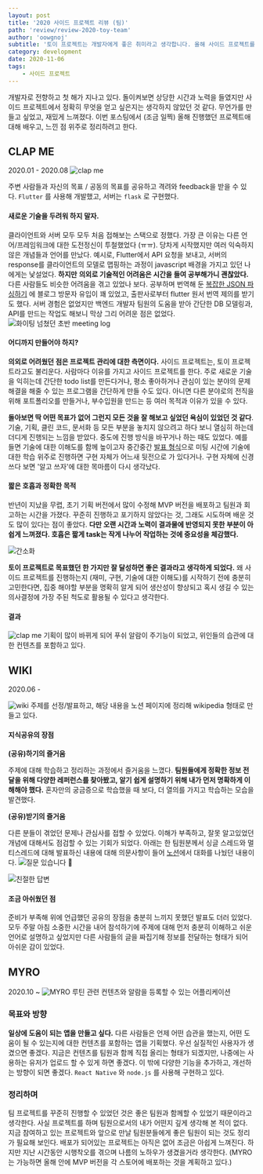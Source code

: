 ```yaml
---
layout: post
title: '2020 사이드 프로젝트 리뷰 (팀)'
path: 'review/review-2020-toy-team'
author: 'oowgnoj'
subtitle: '토이 프로젝트는 개발자에게 좋은 취미라고 생각합니다. 올해 사이드 프로젝트를 진행하며 나름의 고민과 시행착오를 겪었는데요, 이번 글에서 진행했던 프로젝트를 간단히 소개하고 좋았던 점, 아쉬웠던 점, 배운 점을 공유해보려 합니다.'
category: development
date: 2020-11-06
tags:
    - 사이드 프로젝트
---
```


개발자로 전향하고 첫 해가 지나고 있다. 돌이켜보면 상당한 시간과 노력을 들였지만 사이드 프로젝트에서 정확히 무엇을 얻고 싶은지는 생각하지 않았던 것 같다. 무언가를 만들고 싶었고, 재밌게 느껴졌다. 이번 포스팅에서 (조금 일찍) 올해 진행했던 프로젝트애 대해 배우고, 느낀 점 위주로 정리하려고 한다. 


## CLAP ME

2020.01 - 2020.08
![clap me](./../images/in-post/toyproject/clapme.png)

주변 사람들과 자신의 목표 / 공동의 목표를 공유하고 격려와 feedback을 받을 수 있다. `Flutter` 를 사용해 개발했고, 서버는 `flask` 로 구현했다. 


#### 새로운 기술을 두려워 하지 말자.

클라이언트와 서버 모두 모두 처음 접해보는 스택으로 정했다. 가장 큰 이유는 다른 언어/프레임워크에 대한 도전정신이 투철했었다 (ㅠㅠ). 당차게 시작했지만 여러 익숙하지 않은 개념들과 언어를 만났다. 예시로, Flutter에서 API 요청을 보내고, 서버의 response를 클라이언트의 모델로 맵핑하는 과정이 javascript 배경을 가지고 있던 나에게는 낯설었다. **하지만** **의외로 기술적인 어려움은 시간을 들여 공부해가니 괜찮았다.** 다른 사람들도 비슷한 어려움을 겪고 있었나 보다. 공부하며 번역해 둔 [복잡한 JSON 파싱하기](https://oowgnoj.dev/post/flutter-json) 에 블로그 방문자 유입이 꽤 있었고, 출판사로부터 flutter 원서 번역 제의를 받기도 했다. 서버 경험은 없었지만 백엔드 개발자 팀원의 도움을 받아 간단한 DB 모델링과, API를 만드는 작업도 해보니 막상 그리 어려운 점은 없었다.
![화이팅 넘쳤던 초반 meeting log](./../images/in-post/toyproject/meeting-log.png)
#### 어디까지 만들어야 하지?

**의외로 어려웠던 점은 프로젝트 관리에 대한 측면이다.** 사이드 프로젝트는, 토이 프로젝트라고도 불리운다. 사람마다 이유를 가지고 사이드 프로젝트를 한다. 주로 새로운 기술을 익히는데 간단한 todo list를 만든다거나, 평소 좋아하거나 관심이 있는 분야의 문제 해결을 해줄 수 있는 프로그램을 간단하게 만들 수도 있다. 아니면 다른 분야로의 전직을 위해 포트폴리오를 만들거나, 부수입원을 만드는 등 여러 목적과 이유가 있을 수 있다.

**돌아보면 딱 어떤 목표가 없어 그런지 모든 것을 잘 해보고 싶었던 욕심이 있었던 것 같다**. 기술, 기획, 클린 코드, 문서화 등 모든 부분을 놓치지 않으려고 하다 보니 열심히 하는데 더디게 진행되는 느낌을 받았다. 중도에 진행 방식을 바꾸거나 하는 때도 있었다. 예를 들면 기술에 대한 이해도를 함께 높이고자 중간중간 [발표 형식](https://oowgnoj.dev/post/network-websocket)으로 미팅 시간에 기술에 대한 학습 위주로 진행하면 구현 자체가 어느새 뒷전으로 가 있다거나. 구현 자체에 신경 쓰다 보면 '알고 쓰자'에 대한 목마름이 다시 생각났다. 

#### 짧은 호흡과 정확한 목적
반년이 지났을 무렵, 초기 기획 버전에서 많이 수정해 MVP 버전을 배포하고 팀원과 회고하는 시간을 가졌다. 꾸준히 진행하고 포기하지 않았다는 것, 그래도 시도하며 배운 것도 많이 있다는 점이 좋았다. **다만 오랜 시간과 노력이 결과물에 반영되지 못한 부분이 아쉽게 느껴졌다. 호흡은 짧게 task는 작게 나누어 작업하는 것에 중요성을 체감했다.**

![간소화](./../images/in-post/toyproject/clapme-2.png)

**토이 프로젝트로 목표했던 한 가지만 잘 달성하면 좋은 결과라고 생각하게 되었다.** 왜 사이드 프로젝트를 진행하는지 (재미, 구현, 기술에 대한 이해도)를 시작하기 전에 충분히 고민한다면, 집중 해야할 부분을 명확히 알게 되어 생산성이 향상되고 혹시 생길 수 있는 의사결정에 가장 주된 척도로 활용될 수 있다고 생각한다.

#### 결과
![clap me](./../images/in-post/toyproject/myro-iphone.png)
기획이 많이 바뀌게 되어 푸쉬 알람이 주기능이 되었고, 위인들의 습관에 대한 컨텐츠를 포함하고 있다.


## WIKI

2020.06 - 

![wiki](./../images/in-post/toyproject/wiki.png)
주제를 선정/발표하고, 해당 내용을 노션 페이지에 정리해 wikipedia 형태로 만들고 있다.

#### 지식공유의 장점

**(공유)하기의 즐거움**

주제에 대해 학습하고 정리하는 과정에서 즐거움을 느꼈다. **팀원들에게 정확한 정보 전달을 위해 다양한 레퍼런스를 찾아봤고, 알기 쉽게 설명하기 위해 내가 먼저 명확하게 이해해야 했다.** 혼자만의 궁금증으로 학습했을 때 보다, 더 열의를 가지고 학습하는 모습을 발견했다. 

**(공유)받기의 즐거움**

다른 분들이 겪었던 문제나 관심사를 접할 수 있었다. 이해가 부족하고, 잘못 알고있었던 개념에 대해서도 점검할 수 있는 기회가 되었다. 아래는 한 팀원분께서 싱글 스레드와 멀티스레드에 대해 발표하신 내용에 대해 의문사항이 들어 [노션](https://www.notion.so/cbd758aa85174770ae688782342a718f)에서 대화를 나눴던 내용이다.
![질문 있습니다 🙏](./../images/in-post/toyproject/thread-1.png)

![친절한 답변](./../images/in-post/toyproject/thread-2.png)


#### 조금 아쉬웠던 점

준비가 부족해 위에 언급했던 공유의 장점을 충분히 느끼지 못했던 발표도 더러 있었다. 모두 주말 아침 소중한 시간을 내어 참석하기에 주제에 대해 먼저 충분히 이해하고 쉬운 언어로 설명하고 싶었지만 다른 사람들의 글을 짜집기해 정보를 전달하는 형태가 되어 아쉬운 감이 있었다.

## MYRO

2020.10 ~ 
![MYRO](./../images/in-post/toyproject/myro.png)
루틴 관련 컨텐츠와 알람을 등록할 수 있는 어플리케이션

### 목표와 방향
**일상에 도움이 되는 앱을 만들고 싶다.** 다른 사람들은 언제 어떤 습관을 했는지, 어떤 도움이 될 수 있는지에 대한 컨텐츠를 포함하는 앱을 기획했다. 우선 실질적인 사용자가 생겼으면 좋겠다. 지금은 컨텐츠를 팀원과 함께 직접 올리는 형태가 되겠지만, 나중에는 사용하는 유저가 업로드 할 수 있게 하면 좋겠다. 이 밖에 다양한 기능을 추가하고, 개선하는 방향이 되면 좋겠다. `React Native` 와 `node.js` 를 사용해 구현하고 있다. 


### 정리하며
팀 프로젝트를 꾸준히 진행할 수 있었던 것은 좋은 팀원과 함께할 수 있었기 때문이라고 생각한다. 사실 프로젝트를 하며 팀원으로서의 내가 어떤지 깊게 생각해 본 적이 없다. 지금 참여하고 있는 프로젝트와 앞으로 만날 팀원분들에게 좋은 팀원이 되는 것도 정리가 필요해 보인다. 배포가 되어있는 프로젝트는 아직은 없어 조금은 아쉽게 느껴진다. 하지만 지난 시간동안 시행착오를 겪으며 나름의 노하우가 생겼을거라 생각한다. (MYRO는 가능하면 올해 안에 MVP 버전을 각 스토어에 배포하는 것을 계획하고 있다.)